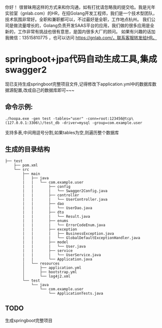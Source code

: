 你好！
很冒昧用这样的方式来和你沟通，如有打扰请忽略我的提交哈。我是光年实验室（gnlab.com）的HR，在招Golang开发工程师，我们是一个技术型团队，技术氛围非常好。全职和兼职都可以，不过最好是全职，工作地点杭州。
我们公司是做流量增长的，Golang负责开发SAAS平台的应用，我们做的很多应用是全新的，工作非常有挑战也很有意思，是国内很多大厂的顾问。
如果有兴趣的话加我微信：13515810775  ，也可以访问 https://gnlab.com/，联系客服转发给HR。
# springboot+jpa代码自动生成工具,集成swagger2

现已支持生成springboot完整项目文件,记得修改下application.yml中的数据库数据源配置,改成自己的数据库即可~~~
## 命令示例:
```
./hoopa.exe -gen test -tables="user" -conn=root:123456@tcp\(127.0.0.1:3306\)/test_db -driver=mysql -group=com.example.user
```
支持多表,中间用逗号分割,如果tables为空,则遍历整个数据库

## 生成的目录结构
```
├── test
	├── pom.xml
	└── src
    	├── main
		│   ├── java
		|   |   └── com.example.user
		|   |   	├── config
		|   |   	|   └── Swagger2Config.java
		|   |   	├── controller
		|   |   	|   └── UserController.java
		|   |   	├── dao
		|   |   	|   └── UserDao.java
		|   |   	├── dto
		|   |   	|   └── Result.java
		|   |   	├── enums
		|   |   	|   └── ErrorCodeEnum.java
		|   |   	├── exception
		|   |   	|   ├── BusinessException.java
		|   |   	|   └── GlobalDefaultExceptionHandler.java
		|   |   	├── model
		|   |   	|   └── User.java
		|   |   	├── service
		|   |   	|   └── UserService.java
		|   |   	└── Application.java
		│   └── resources
		│  		├── application.yml
		│  		├── bootstrap.yml
		│  		└── log4j2.xml
		└── test
		    └── java
				└── com.example.user
					└── ApplicationTests.java
```

## TODO
生成springboot完整项目
